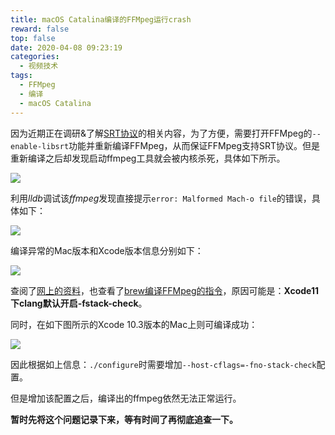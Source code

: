 ```yaml
---
title: macOS Catalina编译的FFMpeg运行crash
reward: false
top: false
date: 2020-04-08 09:23:19
categories: 
  - 视频技术
tags:
  - FFMpeg
  - 编译
  - macOS Catalina
---
```


因为近期正在调研&了解[SRT协议](https://github.com/Haivision/srt)的相关内容，为了方便，需要打开FFMpeg的`--enable-libsrt`功能并重新编译FFMpeg，从而保证FFMpeg支持SRT协议。但是重新编译之后却发现启动ffmpeg工具就会被内核杀死，具体如下所示。

![](1.jpg)
<!--more-->

利用*lldb*调试该*ffmpeg*发现直接提示`error: Malformed Mach-o file`的错误，具体如下：

![](2.jpg)

编译异常的Mac版本和Xcode版本信息分别如下：

![](3.jpg)

查阅了[网上的资料](https://trac.ffmpeg.org/ticket/8073)，也查看了[brew编译FFMpeg的指令](https://github.com/Homebrew/homebrew-core/blob/master/Formula/ffmpeg.rb)，原因可能是：**Xcode11下clang默认开启-fstack-check**。

同时，在如下图所示的Xcode 10.3版本的Mac上则可编译成功：

![](4.jpg)

因此根据如上信息：`./configure`时需要增加`--host-cflags=-fno-stack-check`配置。

但是增加该配置之后，编译出的ffmpeg依然无法正常运行。

**暂时先将这个问题记录下来，等有时间了再彻底追查一下。**

